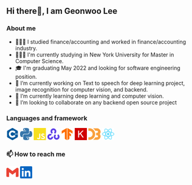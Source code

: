 ## Hi there👋, I am Geonwoo Lee 


### About me
- 🧑🏻‍💼 I studied finance/accounting and worked in finance/accounting industry.  
- 🧑🏻‍💻 I'm currently studying in New York University for Master in Computer Science.  
- 🎓 I'm graduating May 2022 and looking for software engineering position.
- 🔭 I’m currently working on Text to speech for deep learning project, image recognition for computer vision, and backend. 
- 🌱 I’m currently learning deep learning and computer vision. 
- 👯 I’m looking to collaborate on any backend open source project 
 


### Languages and framework
[<img height="32" width="32" src="./icons/cplusplus.svg"/>](https://isocpp.org/)
[<img height="32" width="32" src="./icons/python.svg"/>](https://www.python.org/)
[<img height="32" width="32" src="./icons/javascript.svg"/>](https://developer.mozilla.org/en-US/docs/Web/JavaScript)
[<img height="32" width="32" src="./icons/opencv.svg"/>](https://opencv.org/)
[<img height="32" width="32" src="./icons/tensorflow.svg"/>](https://www.tensorflow.org/)
[<img height="32" width="32" src="./icons/keras.svg"/>](https://keras.io/)
[<img height="32" width="32" src="./icons/d3dotjs.svg"/>](https://d3js.org/)
[<img height="32" width="32" src="./icons/react.svg"/>](https://reactjs.org/)

### 📫 How to reach me
[<img height="32" width="32" src="./icons/gmail.svg"/>](mailto:gl1858@nyu.edu)
[<img height="32" width="32" src="./icons/linkedin.svg"/>](https://www.linkedin.com/in/geonwoo-lee-b1458247/)














